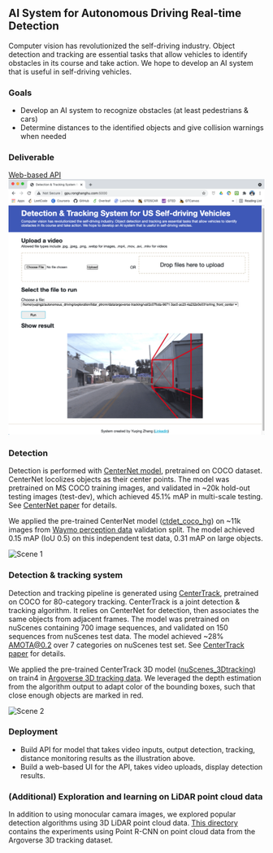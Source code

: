 ## AI System for Autonomous Driving Real-time Detection

Computer vision has revolutionized the self-driving industry. Object detection and tracking are essential tasks that allow vehicles to identify obstacles in its course and take action. We hope to develop an AI system that is useful in self-driving vehicles. 

### Goals
+ Develop an AI system to recognize obstacles (at least pedestrians & cars) 
+ Determine distances to the identified objects and give collision warnings when needed

### Deliverable

[Web-based API](http://gpu.ronghanghu.com:5000/)
<img src="https://github.com/zhangyuqing/autonomous_driving/blob/main/examples/webAPI_snapshot.png" alt="Web API Snapshot" width="600"/>

### Detection
Detection is performed with [CenterNet model](https://github.com/xingyizhou/CenterNet), pretrained on COCO dataset. CenterNet locolizes objects as their center points. The model was pretrained on MS COCO training images, and validated in ~20k hold-out testing images (test-dev), which achieved 45.1% mAP in multi-scale testing. See [CenterNet paper](https://arxiv.org/pdf/1904.08189.pdf) for details.

We applied the pre-trained CenterNet model ([ctdet_coco_hg](https://github.com/xingyizhou/CenterNet/blob/master/readme/MODEL_ZOO.md)) on ~11k images from [Waymo perception data](https://waymo.com/open/download/) validation split. The model achieved 0.15 mAP (IoU 0.5) on this independent test data, 0.31 mAP on large objects.

<img src="https://github.com/zhangyuqing/autonomous_driving/blob/main/examples/det.gif" alt="Scene 1" width="600"/>

### Detection & tracking system
Detection and tracking pipeline is generated using [CenterTrack](https://github.com/xingyizhou/CenterTrack), pretrained on COCO for 80-category tracking. CenterTrack is a joint detection & tracking algorithm. It relies on CenterNet for detection, then associates the same objects from adjacent frames. The model was pretrained on nuScenes containing 700 image sequences, and validated on 150 sequences from nuScenes test data. The model achieved ~28% AMOTA@0.2 over 7 categories on nuScenes test set. See [CenterTrack paper](https://arxiv.org/pdf/2004.01177.pdf) for details.

We applied the pre-trained CenterTrack 3D model ([nuScenes_3Dtracking](https://github.com/xingyizhou/CenterTrack/blob/master/readme/MODEL_ZOO.md)) on train4 in [Argoverse 3D tracking data](https://www.argoverse.org/data.html#tracking-link). We leveraged the depth estimation from the algorithm output to adapt color of the bounding boxes, such that close enough objects are marked in red.

<img src="https://github.com/zhangyuqing/autonomous_driving/blob/main/examples/trk2.gif" alt="Scene 2" width="600"/>


### Deployment

+ Build API for model that takes video inputs, output detection, tracking, distance monitoring results as the illustration above.
+ Build a web-based UI for the API, takes video uploads, display detection results.


### (Additional) Exploration and learning on LiDAR point cloud data

In addition to using monocular camara images, we explored popular detection algorithms using 3D LiDAR point cloud data. [This directory](https://github.com/zhangyuqing/autonomous_driving/tree/main/exploration/lidar_ptrcnn) contains the experiments using Point R-CNN on point cloud data from the Argoverse 3D tracking dataset. 
